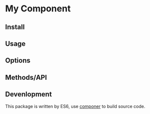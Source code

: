 # My Component


## Install

## Usage

## Options

## Methods/API

## Devenlopment

This package is written by ES6, use [componer](https://github.com/tangshuang/componer) to build source code.